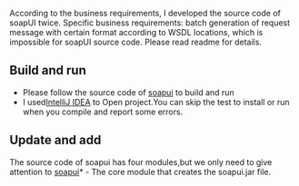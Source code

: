 According to the business requirements, I developed the source code of soapUI twice. Specific business requirements: batch generation of request message with certain format according to WSDL locations, which is impossible for soapUI source code. Please read readme for details.
## Build and run
* Please follow the source code of [soapui](https://github.com/SmartBear/soapui) to build and run
* I used[IntelliJ IDEA](https://www.jetbrains.com/idea/) to Open project.You can skip the test to install or run when you compile and report some errors.
## Update and add
The source code of soapui has four modules,but we only need to give attention to [soapui](soapui)* - The core module that creates the soapui.jar file.

